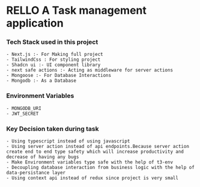# RELLO A Task  management application

### Tech Stack used in this project
    - Next.js :- For Making full project
    - TailwindCss : For styling project
    - Shadcn ui :- UI component library
    - next safe actions :- Acting as middleware for server actions
    - Mongoose :- For Database Interactions
    - Mongodb :- As a Database

### Environment Variables
    - MONGODB_URI
    - JWT_SECRET

### Key Decision taken during task
    - Using typescript instead of using javascript
    - Using server action instead of api endpoints.Because server action create end to end type safety which will increase productivity and decrease of having any bugs
    - Make Environment variables type safe with the help of t3-env
    - Decoupling database interaction from business logic with the help of data-persistance layer
    - Using context api instead of redux since project is very small
    